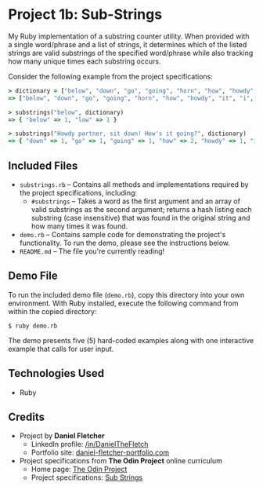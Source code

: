 # Project 1b: Sub-Strings

My Ruby implementation of a substring counter utility. When provided with a single word/phrase and a list of strings, it determines which of the listed strings are valid substrings of the specified word/phrase while also tracking how many unique times each substring occurs.

Consider the following example from the project specifications:

```rb
> dictionary = ["below", "down", "go", "going", "horn", "how", "howdy", "it", "i", "low", "own", "part", "partner", "sit"]
=> ["below", "down", "go", "going", "horn", "how", "howdy", "it", "i", "low", "own", "part", "partner", "sit"]

> substrings("below", dictionary)
=> { "below" => 1, "low" => 1 }

> substrings("Howdy partner, sit down! How's it going?", dictionary)
=> { "down" => 1, "go" => 1, "going" => 1, "how" => 2, "howdy" => 1, "it" => 2, "i" => 3, "own" => 1, "part" => 1, "partner" => 1, "sit" => 1 }
```

## Included Files

- `substrings.rb` &ndash; Contains all methods and implementations required by the project specifications, including:
    - `#substrings` &ndash; Takes a word as the first argument and an array of valid substrings as the second argument; returns a hash listing each substring (case insensitive) that was found in the original string and how many times it was found.
- `demo.rb` &ndash; Contains sample code for demonstrating the project's functionality.
To run the demo, please see the instructions below.
- `README.md` &ndash; The file you're currently reading!

## Demo File

To run the included demo file (`demo.rb`), copy this directory into your own environment. With Ruby installed, execute the following command from within the copied directory:

```
$ ruby demo.rb
```

The demo presents five (5) hard-coded examples along with one interactive example that calls for user input.

## Technologies Used

- Ruby

## Credits

- Project by **Daniel Fletcher**
    - LinkedIn profile: [/in/DanielTheFletch](https://www.linkedin.com/in/danielthefletch)
    - Portfolio site: [daniel-fletcher-portfolio.com](https://www.daniel-fletcher-portfolio.com)
- Project specifications from **The Odin Project** online curriculum
    - Home page: [The Odin Project](https://www.theodinproject.com/)
    - Project specifications: [Sub Strings](https://www.theodinproject.com/lessons/ruby-sub-strings)